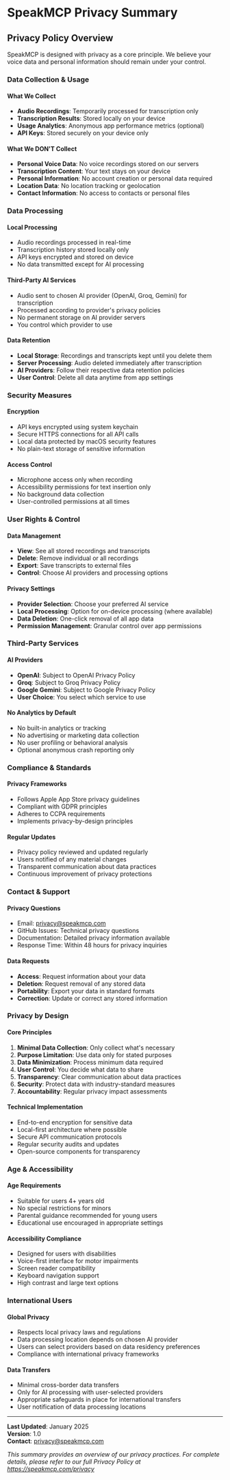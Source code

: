 # SpeakMCP Privacy Summary

## Privacy Policy Overview

SpeakMCP is designed with privacy as a core principle. We believe your voice data and personal information should remain under your control.

### Data Collection & Usage

#### What We Collect
- **Audio Recordings**: Temporarily processed for transcription only
- **Transcription Results**: Stored locally on your device
- **Usage Analytics**: Anonymous app performance metrics (optional)
- **API Keys**: Stored securely on your device only

#### What We DON'T Collect
- **Personal Voice Data**: No voice recordings stored on our servers
- **Transcription Content**: Your text stays on your device
- **Personal Information**: No account creation or personal data required
- **Location Data**: No location tracking or geolocation
- **Contact Information**: No access to contacts or personal files

### Data Processing

#### Local Processing
- Audio recordings processed in real-time
- Transcription history stored locally only
- API keys encrypted and stored on device
- No data transmitted except for AI processing

#### Third-Party AI Services
- Audio sent to chosen AI provider (OpenAI, Groq, Gemini) for transcription
- Processed according to provider's privacy policies
- No permanent storage on AI provider servers
- You control which provider to use

#### Data Retention
- **Local Storage**: Recordings and transcripts kept until you delete them
- **Server Processing**: Audio deleted immediately after transcription
- **AI Providers**: Follow their respective data retention policies
- **User Control**: Delete all data anytime from app settings

### Security Measures

#### Encryption
- API keys encrypted using system keychain
- Secure HTTPS connections for all API calls
- Local data protected by macOS security features
- No plain-text storage of sensitive information

#### Access Control
- Microphone access only when recording
- Accessibility permissions for text insertion only
- No background data collection
- User-controlled permissions at all times

### User Rights & Control

#### Data Management
- **View**: See all stored recordings and transcripts
- **Delete**: Remove individual or all recordings
- **Export**: Save transcripts to external files
- **Control**: Choose AI providers and processing options

#### Privacy Settings
- **Provider Selection**: Choose your preferred AI service
- **Local Processing**: Option for on-device processing (where available)
- **Data Deletion**: One-click removal of all app data
- **Permission Management**: Granular control over app permissions

### Third-Party Services

#### AI Providers
- **OpenAI**: Subject to OpenAI Privacy Policy
- **Groq**: Subject to Groq Privacy Policy  
- **Google Gemini**: Subject to Google Privacy Policy
- **User Choice**: You select which service to use

#### No Analytics by Default
- No built-in analytics or tracking
- No advertising or marketing data collection
- No user profiling or behavioral analysis
- Optional anonymous crash reporting only

### Compliance & Standards

#### Privacy Frameworks
- Follows Apple App Store privacy guidelines
- Compliant with GDPR principles
- Adheres to CCPA requirements
- Implements privacy-by-design principles

#### Regular Updates
- Privacy policy reviewed and updated regularly
- Users notified of any material changes
- Transparent communication about data practices
- Continuous improvement of privacy protections

### Contact & Support

#### Privacy Questions
- Email: privacy@speakmcp.com
- GitHub Issues: Technical privacy questions
- Documentation: Detailed privacy information available
- Response Time: Within 48 hours for privacy inquiries

#### Data Requests
- **Access**: Request information about your data
- **Deletion**: Request removal of any stored data
- **Portability**: Export your data in standard formats
- **Correction**: Update or correct any stored information

### Privacy by Design

#### Core Principles
1. **Minimal Data Collection**: Only collect what's necessary
2. **Purpose Limitation**: Use data only for stated purposes
3. **Data Minimization**: Process minimum data required
4. **User Control**: You decide what data to share
5. **Transparency**: Clear communication about data practices
6. **Security**: Protect data with industry-standard measures
7. **Accountability**: Regular privacy impact assessments

#### Technical Implementation
- End-to-end encryption for sensitive data
- Local-first architecture where possible
- Secure API communication protocols
- Regular security audits and updates
- Open-source components for transparency

### Age & Accessibility

#### Age Requirements
- Suitable for users 4+ years old
- No special restrictions for minors
- Parental guidance recommended for young users
- Educational use encouraged in appropriate settings

#### Accessibility Compliance
- Designed for users with disabilities
- Voice-first interface for motor impairments
- Screen reader compatibility
- Keyboard navigation support
- High contrast and large text options

### International Users

#### Global Privacy
- Respects local privacy laws and regulations
- Data processing location depends on chosen AI provider
- Users can select providers based on data residency preferences
- Compliance with international privacy frameworks

#### Data Transfers
- Minimal cross-border data transfers
- Only for AI processing with user-selected providers
- Appropriate safeguards in place for international transfers
- User notification of data processing locations

---

**Last Updated**: January 2025  
**Version**: 1.0  
**Contact**: privacy@speakmcp.com

*This summary provides an overview of our privacy practices. For complete details, please refer to our full Privacy Policy at https://speakmcp.com/privacy*
